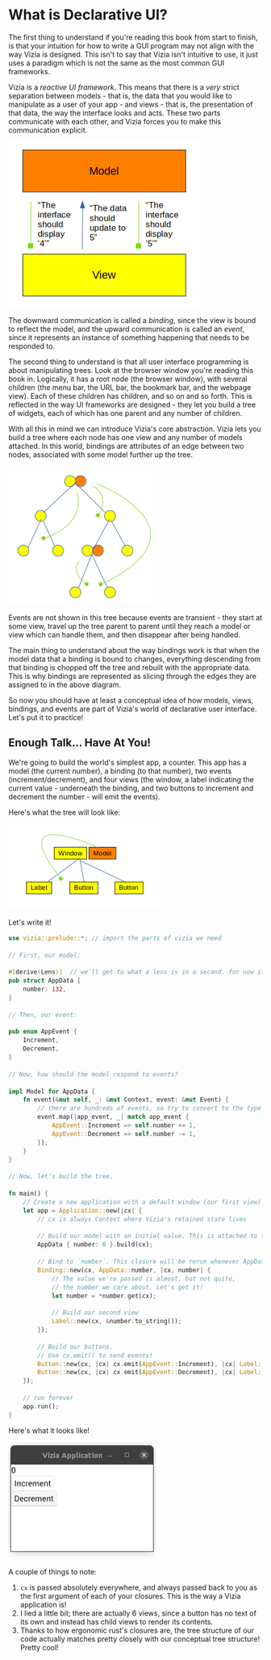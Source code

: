 # What is Declarative UI?

The first thing to understand if you're reading this book from start to finish, is that your intuition for how to write a GUI program may not align with the way Vizia is designed.
This isn't to say that Vizia isn't intuitive to use, it just uses a paradigm which is not the same as the most common GUI frameworks.

Vizia is a _reactive UI framework_.
This means that there is a _very_ strict separation between models - that is, the data that you would like to manipulate as a user of your app - and views - that is, the presentation of that data, the way the interface looks and acts.
These two parts communicate with each other, and Vizia forces you to make this communication explicit.

![Messages flowing between the model (top) and the view (bottom). The model says to the view "The interface should display 4", the view says to the model "The data should update to 5", and the model says to the view "The interface should display 5"](../img/model-view.png)

The downward communication is called a _binding_, since the view is bound to reflect the model, and the upward communication is called an _event_, since it represents an instance of something happening that needs to be responded to.

The second thing to understand is that all user interface programming is about manipulating trees.
Look at the browser window you're reading this book in.
Logically, it has a root node (the browser window), with several children (the menu bar, the URL bar, the bookmark bar, and the webpage view).
Each of these children has children, and so on and so forth.
This is reflected in the way UI frameworks are designed - they let you build a tree of widgets, each of which has one parent and any number of children.

With all this in mind we can introduce Vizia's core abstraction.
Vizia lets you build a tree where each node has one view and any number of models attached.
In this world, bindings are attributes of an edge between two nodes, associated with some model further up the tree.

![A tree of models, views, and bindings. Some nodes have just a view and some have a model and a view. Some edges between nodes have a binding.](../img/model-view-tree.png)

Events are not shown in this tree because events are transient - they start at some view, travel up the tree parent to parent until they reach a model or view which can handle them, and then disappear after being handled.

The main thing to understand about the way bindings work is that when the model data that a binding is bound to changes, everything descending from that binding is chopped off the tree and rebuilt with the appropriate data.
This is why bindings are represented as slicing through the edges they are assigned to in the above diagram.

So now you should have at least a conceptual idea of how models, views, bindings, and events are part of Vizia's world of declarative user interface.
Let's put it to practice!

## Enough Talk... Have At You!

We're going to build the world's simplest app, a counter.
This app has a model (the current number), a binding (to that number), two events (increment/decrement), and four views (the window, a label indicating the current value - underneath the binding, and two buttons to increment and decrement the number - will emit the events).

Here's what the tree will look like:

![Another tree of models, views, and bindings, this time with labels. The root node has two boxes, one labeled "Window" and one labeled "Model". This node has three children, labeled "Label", "Button", and "Button". There is a binding on the edge between the root and the Label](../img/counter-tree.png)

Let's write it!

```rust
use vizia::prelude::*; // import the parts of vizia we need

// First, our model:

#[derive(Lens)]  // we'll get to what a lens is in a second. for now it can just be part of the way models work
pub struct AppData {
	number: i32,
}

// Then, our event:

pub enum AppEvent {
	Increment,
	Decrement,
}

// Now, how should the model respond to events?

impl Model for AppData {
	fn event(&mut self, _: &mut Context, event: &mut Event) {
		// there are hundreds of events, so try to convert to the type we want to handle.
		event.map(|app_event, _| match app_event {
			AppEvent::Increment => self.number += 1,
			AppEvent::Decrement => self.number -= 1,
		});
	}
}

// Now, let's build the tree.

fn main() {
	// Create a new application with a default window (our first view)
	let app = Application::new(|cx| {
		// cx is always Context where Vizia's retained state lives

		// Build our model with an initial value. This is attached to the current view.
		AppData { number: 0 }.build(cx);

		// Bind to `number`. This closure will be rerun whenever AppData::number changes.
		Binding::new(cx, AppData::number, |cx, number| {
			// The value we're passed is almost, but not quite,
			// the number we care about. Let's get it!
			let number = *number.get(cx);

			// Build our second view
			Label::new(cx, &number.to_string());
		});

		// Build our buttons.
		// Use cx.emit() to send events!
		Button::new(cx, |cx| cx.emit(AppEvent::Increment), |cx| Label::new(cx, "Increment"));
		Button::new(cx, |cx| cx.emit(AppEvent::Decrement), |cx| Label::new(cx, "Decrement"));
	});

	// run forever
	app.run();
}
```

Here's what it looks like!

![A screen recording of the above application, with a mouse clicking the increment and decrement buttons to change a number](../img/counter.gif)

A couple of things to note:

1) `cx` is passed absolutely everywhere, and always passed back to you as the first argument of each of your closures. This is the way a Vizia application is!
2) I lied a little bit; there are actually 6 views, since a button has no text of its own and instead has child views to render its contents.
3) Thanks to how ergonomic rust's closures are, the tree structure of our code actually matches pretty closely with our conceptual tree structure! Pretty cool!
